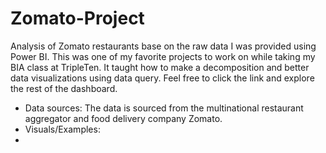 # Zomato-Project
Analysis of Zomato restaurants base on the raw data I was provided using Power BI.
This was one of my favorite projects to work on while taking my BIA class at TripleTen. It taught how to make a decomposition and better data visualizations using data query.
Feel free to click the link and explore the rest of the dashboard.
- Data sources: The data is sourced from the multinational restaurant aggregator and food delivery company Zomato.
- Visuals/Examples:
- 

